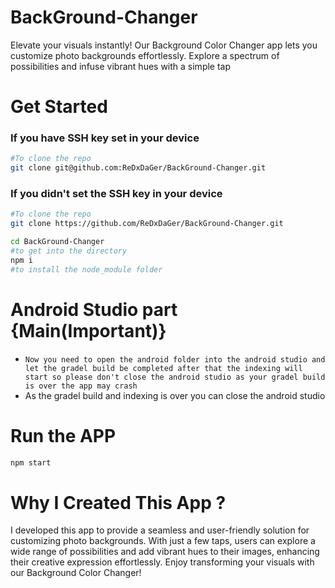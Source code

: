 # BackGround-Changer
Elevate your visuals instantly! Our Background Color Changer app lets you customize photo backgrounds effortlessly. Explore a spectrum of possibilities and infuse vibrant hues with a simple tap
# Get Started
### If you have SSH key set in your device
``` bash
#To clone the repo
git clone git@github.com:ReDxDaGer/BackGround-Changer.git
```
### If you didn't set the SSH key in your device 
```bash
#To clone the repo
git clone https://github.com/ReDxDaGer/BackGround-Changer.git
```
```bash
cd BackGround-Changer
#to get into the directory 
npm i
#to install the node_module folder
```
# Android Studio part {Main(Important)}
+ ``Now you need to open the android folder into the android studio and let the gradel build be completed after that the indexing will start so please don't close the android studio as your gradel build is over the app may crash``
+ As the gradel build and indexing is over you can close the android studio
# Run the APP
```bash
npm start
```
# Why I Created This App ?
I developed this app to provide a seamless and user-friendly solution for customizing photo backgrounds. With just a few taps, users can explore a wide range of possibilities and add vibrant hues to their images, enhancing their creative expression effortlessly. Enjoy transforming your visuals with our Background Color Changer!
